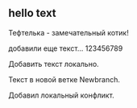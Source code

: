 ## hello text

Тефтелька - замечательный котик!

добавили еще текст...
123456789

Добавить текст локально.


Текст в новой ветке Newbranch.

Добавил локальный конфликт.